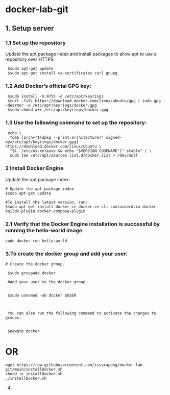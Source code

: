 # docker-lab-git

##  1.  Setup server



### 1.1 Set up the repository

Update the apt package index and install packages to allow apt to use a repository over HTTPS:

```
 $sudo apt-get update
 $sudo apt-get install ca-certificates curl gnupg

```
### 1.2 Add Docker’s official GPG key:

```
 $sudo install -m 0755 -d /etc/apt/keyrings
 $curl -fsSL https://download.docker.com/linux/ubuntu/gpg | sudo gpg --dearmor -o /etc/apt/keyrings/docker.gpg
 $sudo chmod a+r /etc/apt/keyrings/docker.gpg
 ```

 ### 1.3 Use the following command to set up the repository:

```
 echo \
  "deb [arch="$(dpkg --print-architecture)" signed-by=/etc/apt/keyrings/docker.gpg] https://download.docker.com/linux/ubuntu \
  "$(. /etc/os-release && echo "$VERSION_CODENAME")" stable" | \
  sudo tee /etc/apt/sources.list.d/docker.list > /dev/null

  ```


### 2 Install Docker Engine
Update the apt package index:
```
# Update the apt package index
$sudo apt-get update

#To install the latest version, run:
$sudo apt-get install docker-ce docker-ce-cli containerd.io docker-buildx-plugin docker-compose-plugin
 ```
 ### 2.1 Verify that the Docker Engine installation is successful by running the hello-world image.

 ```
 sudo docker run hello-world
 ```

 ### 3.To create the docker group and add your user:

```
# Create the docker group.

 $sudo groupadd docker

 #Add your user to the docker group.


 $sudo usermod -aG docker $USER



 You can also run the following command to activate the changes to groups:


 $newgrp docker

  ```
# OR 
```
wget https://raw.githubusercontent.com/issarapong/docker-lab-git/main/installDocker.sh
chmod +x installDocker.sh
./installDocker.sh

```


4.